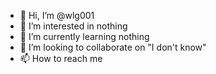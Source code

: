 - 👋 Hi, I’m @wlg001
- 👀 I’m interested in nothing
- 🌱 I’m currently learning nothing
- 💞️ I’m looking to collaborate on "I don't know"
- 📫 How to reach me 

<!---
wlg001/wlg001 is a ✨ special ✨ repository because its `README.md` (this file) appears on your GitHub profile.
You can click the Preview link to take a look at your changes.
--->
